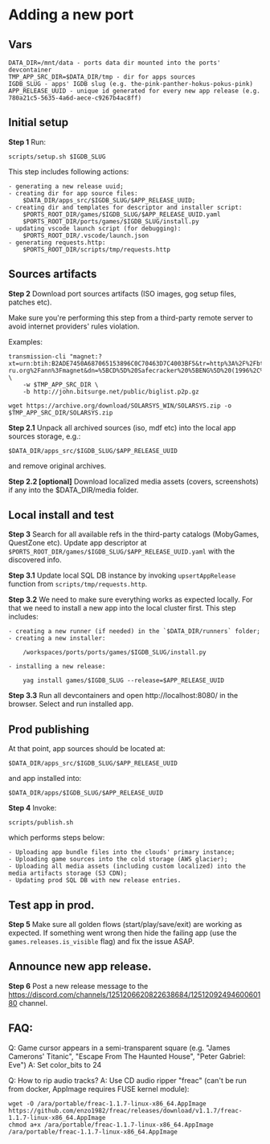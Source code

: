 # Adding a new port

## Vars

    DATA_DIR=/mnt/data - ports data dir mounted into the ports' devcontainer
    TMP_APP_SRC_DIR=$DATA_DIR/tmp - dir for apps sources
    IGDB_SLUG - apps' IGDB slug (e.g. the-pink-panther-hokus-pokus-pink)
    APP_RELEASE_UUID - unique id generated for every new app release (e.g. 780a21c5-5635-4a6d-aece-c9267b4ac8ff)

## Initial setup

**Step 1**
Run:

    scripts/setup.sh $IGDB_SLUG

This step includes following actions:

    - generating a new release uuid;
    - creating dir for app source files:
        $DATA_DIR/apps_src/$IGDB_SLUG/$APP_RELEASE_UUID;
    - creating dir and templates for descriptor and installer script:
        $PORTS_ROOT_DIR/games/$IGDB_SLUG/$APP_RELEASE_UUID.yaml
        $PORTS_ROOT_DIR/ports/games/$IGDB_SLUG/install.py
    - updating vscode launch script (for debugging):
        $PORTS_ROOT_DIR/.vscode/launch.json
    - generating requests.http:
        $PORTS_ROOT_DIR/scripts/tmp/requests.http

## Sources artifacts

**Step 2**
Download port sources artifacts (ISO images, gog setup files, patches etc).

Make sure you're performing this step from a third-party remote server to avoid internet providers' rules violation.

Examples:

    transmission-cli "magnet:?xt=urn:btih:B2ADE7450A687065153896C0C70463D7C4003BF5&tr=http%3A%2F%2Fbt.t-ru.org%2Fann%3Fmagnet&dn=%5BCD%5D%20Safecracker%20%5BENG%5D%20(1996%2C%20Adventure)" \
        -w $TMP_APP_SRC_DIR \
        -b http://john.bitsurge.net/public/biglist.p2p.gz

    wget https://archive.org/download/SOLARSYS_WIN/SOLARSYS.zip -o $TMP_APP_SRC_DIR/SOLARSYS.zip

**Step 2.1**
Unpack all archived sources (iso, mdf etc) into the local app sources storage, e.g.:

    $DATA_DIR/apps_src/$IGDB_SLUG/$APP_RELEASE_UUID

and remove original archives.

**Step 2.2 [optional]**
Download localized media assets (covers, screenshots) if any into the $DATA_DIR/media folder.

## Local install and test

**Step 3**
Search for all available refs in the third-party catalogs (MobyGames, QuestZone etc). Update app descriptor at
`$PORTS_ROOT_DIR/games/$IGDB_SLUG/$APP_RELEASE_UUID.yaml` with the discovered info.

**Step 3.1**
Update local SQL DB instance by invoking `upsertAppRelease` function from `scripts/tmp/requests.http`.

**Step 3.2**
We need to make sure everything works as expected locally. For that we need to install a new app into the local
cluster first. This step includes:

    - creating a new runner (if needed) in the `$DATA_DIR/runners` folder;
    - creating a new installer:

        /workspaces/ports/ports/games/$IGDB_SLUG/install.py

    - installing a new release:

        yag install games/$IGDB_SLUG --release=$APP_RELEASE_UUID

**Step 3.3**
Run all devcontainers and open http://localhost:8080/ in the browser. Select and run installed app.

## Prod publishing

At that point, app sources should be located at:

    $DATA_DIR/apps_src/$IGDB_SLUG/$APP_RELEASE_UUID

and app installed into:

    $DATA_DIR/apps/$IGDB_SLUG/$APP_RELEASE_UUID

**Step 4**
Invoke:

    scripts/publish.sh

which performs steps below:

    - Uploading app bundle files into the clouds' primary instance;
    - Uploading game sources into the cold storage (AWS glacier);
    - Uploading all media assets (including custom localized) into the media artifacts storage (S3 CDN);
    - Updating prod SQL DB with new release entries.

## Test app in prod.

**Step 5**
Make sure all golden flows (start/play/save/exit) are working as expected. If something went wrong then hide the failing
app (use the `games.releases.is_visible` flag) and fix the issue ASAP.

## Announce new app release.

**Step 6**
Post a new release message to the https://discord.com/channels/1251206620822638684/1251209249460060180 channel.

## FAQ:

Q: Game cursor appears in a semi-transparent square (e.g. "James Camerons' Titanic", "Escape From The Haunted House", "Peter Gabriel: Eve")
A: Set color_bits to 24

Q: How to rip audio tracks?
A: Use CD audio ripper "freac" (can't be run from docker, AppImage requires FUSE kernel module):

    wget -O /ara/portable/freac-1.1.7-linux-x86_64.AppImage https://github.com/enzo1982/freac/releases/download/v1.1.7/freac-1.1.7-linux-x86_64.AppImage
    chmod a+x /ara/portable/freac-1.1.7-linux-x86_64.AppImage
    /ara/portable/freac-1.1.7-linux-x86_64.AppImage

